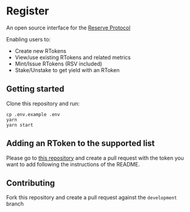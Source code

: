 # Register

An open source interface for the [Reserve Protocol](https://github.com/reserve-protocol/protocol)

Enabling users to:

- Create new RTokens
- View/use existing RTokens and related metrics
- Mint/Issue RTokens (RSV included)
- Stake/Unstake to get yield with an RToken

## Getting started

Clone this repository and run:

```
cp .env.example .env
yarn
yarn start
```

## Adding an RToken to the supported list

Please go to [this repository](https://github.com/lc-labs/rtokens) and create a pull request with the token you want to add following the instructions of the README.

## Contributing

Fork this repository and create a pull request against the `development` branch
